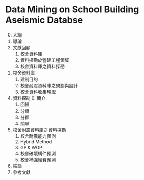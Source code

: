 # Data Mining on School Building Aseismic Databse

0. 大綱
1. 導論
2. 文獻回顧
    1. 校舍資料庫
    2. 資料探勘於營建工程領域
    3. 校舍資料庫之資料探勘
3. 校舍資料庫
    1. 建制目的
    2. 校舍耐震資料庫之規劃與設計
    3. 校舍資料收集現況
4. 資料探勘
    0. 簡介
    1. 回歸
    2. 分類
    3. 分群
    4. 關聯
5. 校舍耐震資料庫之資料探勘
    1. 校舍耐震能力預測
      1. Hybrid Method
      2. GP & WGP
    2. 校舍破壞構件預測
    3. 校舍補強經費預測
6. 結論
7. 參考文獻
